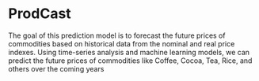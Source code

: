# ProdCast
The goal of this prediction model is to forecast the future prices of commodities based on historical data from the nominal and real price indexes. Using time-series analysis and machine learning models, we can predict the future prices of commodities like Coffee, Cocoa, Tea, Rice, and others over the coming years


